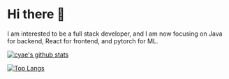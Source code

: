 # Hi there 👋

I am interested to be a full stack developer, and I am now focusing on Java for backend, React for frontend, and pytorch for ML.

[![cyae's github stats](https://github-readme-stats-cyae.vercel.app/api?username=cyae&show_icons=true&theme=transparent&count_private=true&include_all_commits=true&card_width=350&exclude_repo=github-readme-stats)](https://github.com/cyae)

[![Top Langs](https://github-readme-stats-cyae.vercel.app/api/top-langs/?username=cyae&layout=compact&theme=transparent&langs_count=10&card_width=438&exclude_repo=github-readme-stats&hide=Dockerfile,pdf)](https://github.com/cyae)

